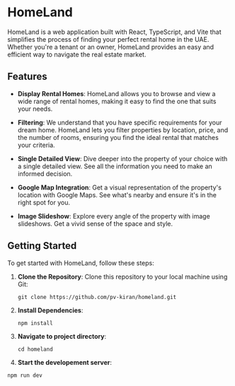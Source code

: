 # HomeLand

HomeLand is a web application built with React, TypeScript, and Vite that simplifies the process of finding your perfect rental home in the UAE. Whether you're a tenant or an owner, HomeLand provides an easy and efficient way to navigate the real estate market.

## Features

- **Display Rental Homes**: HomeLand allows you to browse and view a wide range of rental homes, making it easy to find the one that suits your needs.

- **Filtering**: We understand that you have specific requirements for your dream home. HomeLand lets you filter properties by location, price, and the number of rooms, ensuring you find the ideal rental that matches your criteria.

- **Single Detailed View**: Dive deeper into the property of your choice with a single detailed view. See all the information you need to make an informed decision.

- **Google Map Integration**: Get a visual representation of the property's location with Google Maps. See what's nearby and ensure it's in the right spot for you.

- **Image Slideshow**: Explore every angle of the property with image slideshows. Get a vivid sense of the space and style.

## Getting Started

To get started with HomeLand, follow these steps:

1. **Clone the Repository**: Clone this repository to your local machine using Git:

   ```shell
   git clone https://github.com/pv-kiran/homeland.git
   
2. **Install Dependencies**: 

   ```shell
   npm install

3. **Navigate to project directory**: 

   ```shell
   cd homeland

3.  **Start the developement server**: 

   ```shell
   npm run dev




